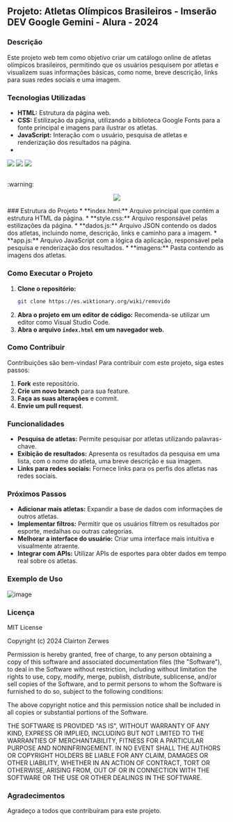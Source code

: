 ## Projeto: Atletas Olímpicos Brasileiros - Imserão DEV Google Gemini - Alura - 2024

### Descrição
Este projeto web tem como objetivo criar um catálogo online de atletas olímpicos brasileiros, permitindo que os usuários pesquisem por atletas e visualizem suas informações básicas, como nome, breve descrição, links para suas redes sociais e uma imagem.

### Tecnologias Utilizadas
* **HTML:** Estrutura da página web.
* **CSS:** Estilização da página, utilizando a biblioteca Google Fonts para a fonte principal e imagens para ilustrar os atletas.
* **JavaScript:** Interação com o usuário, pesquisa de atletas e renderização dos resultados na página.
*   
<div>
  <img src="https://img.shields.io/badge/HTML-239120?style=for-the-badge&logo=html5&logoColor=white">
  <img src="https://img.shields.io/badge/CSS-239120?&style=for-the-badge&logo=css3&logoColor=white">
  <img src="https://img.shields.io/badge/JavaScript-F7DF1E?style=for-the-badge&logo=javascript&logoColor=black">
</div>

<h2></h2>
:warning:
<div>
  <p align="center">
    <img loading="lazy" src="http://img.shields.io/static/v1?label=STATUS&message=EM%20DESENVOLVIMENTO&color=GREEN&style=for-the-badge"/>
  </p>
</div>  
### Estrutura do Projeto
* **index.html:** Arquivo principal que contém a estrutura HTML da página.
* **style.css:** Arquivo responsável pelas estilizações da página.
* **dados.js:** Arquivo JSON contendo os dados dos atletas, incluindo nome, descrição, links e caminho para a imagem.
* **app.js:** Arquivo JavaScript com a lógica da aplicação, responsável pela pesquisa e renderização dos resultados.
* **imagens:** Pasta contendo as imagens dos atletas.

### Como Executar o Projeto
1. **Clone o repositório:**
   ```bash
   git clone https://es.wiktionary.org/wiki/removido
   ```
2. **Abra o projeto em um editor de código:** Recomenda-se utilizar um editor como Visual Studio Code.
3. **Abra o arquivo `index.html` em um navegador web.**

### Como Contribuir
Contribuições são bem-vindas! Para contribuir com este projeto, siga estes passos:
1. **Fork** este repositório.
2. **Crie um novo branch** para sua feature.
3. **Faça as suas alterações** e commit.
4. **Envie um pull request**.

### Funcionalidades
* **Pesquisa de atletas:** Permite pesquisar por atletas utilizando palavras-chave.
* **Exibição de resultados:** Apresenta os resultados da pesquisa em uma lista, com o nome do atleta, uma breve descrição e sua imagem.
* **Links para redes sociais:** Fornece links para os perfis dos atletas nas redes sociais.

### Próximos Passos
* **Adicionar mais atletas:** Expandir a base de dados com informações de outros atletas.
* **Implementar filtros:** Permitir que os usuários filtrem os resultados por esporte, medalhas ou outras categorias.
* **Melhorar a interface do usuário:** Criar uma interface mais intuitiva e visualmente atraente.
* **Integrar com APIs:** Utilizar APIs de esportes para obter dados em tempo real sobre os atletas.

### Exemplo de Uso
![image](https://github.com/user-attachments/assets/a0f45913-9a0e-4bce-92e7-6e7cba607b2b)


### Licença
MIT License

Copyright (c) 2024 Clairton Zerwes

Permission is hereby granted, free of charge, to any person obtaining a copy
of this software and associated documentation files (the "Software"), to deal
in the Software without restriction, including without limitation the rights
to use, copy, modify, merge, publish, distribute, sublicense, and/or sell
copies of the Software, and to permit persons to whom the Software is
furnished to do so, subject to the following conditions:

The above copyright notice and this permission notice shall be included in all
copies or substantial portions of the Software.

THE SOFTWARE IS PROVIDED "AS IS", WITHOUT WARRANTY OF ANY KIND, EXPRESS OR
IMPLIED, INCLUDING BUT NOT LIMITED TO THE WARRANTIES OF MERCHANTABILITY,
FITNESS FOR A PARTICULAR PURPOSE AND NONINFRINGEMENT. IN NO EVENT SHALL THE
AUTHORS OR COPYRIGHT HOLDERS BE LIABLE FOR ANY CLAIM, DAMAGES OR OTHER
LIABILITY, WHETHER IN AN ACTION OF CONTRACT, TORT OR OTHERWISE, ARISING FROM,
OUT OF OR IN CONNECTION WITH THE SOFTWARE OR THE USE OR OTHER DEALINGS IN THE
SOFTWARE.

### Agradecimentos
Agradeço a todos que contribuíram para este projeto.
